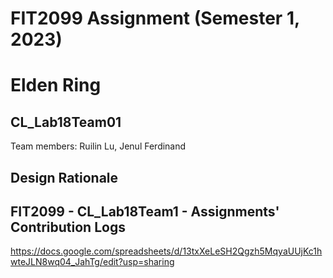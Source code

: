 # FIT2099 Assignment (Semester 1, 2023)
# Elden Ring

## CL_Lab18Team01
Team members: Ruilin Lu, Jenul Ferdinand

## Design Rationale

## FIT2099 - CL_Lab18Team1 - Assignments' Contribution Logs 
https://docs.google.com/spreadsheets/d/13txXeLeSH2Qgzh5MqyaUUjKc1hwteJLN8wq04_JahTg/edit?usp=sharing
